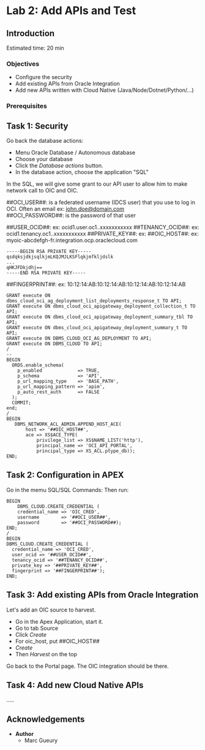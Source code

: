 
# Lab 2: Add APIs and Test

## Introduction

Estimated time: 20 min

### Objectives

- Configure the security
- Add existing APIs from Oracle Integration
- Add new APIs written with Cloud Native (Java/Node/Dotnet/Python/...)

### Prerequisites

## Task 1: Security 

Go back the database actions:
- Menu Oracle Database / Autonomous database 
- Choose your database
- Click the *Database actions* button.
- In the database action, choose the application "SQL"   

In the SQL, we will give some grant to our API user to allow him to make network call to OIC and OIC.

##OCI_USER##: is a federated username (IDCS user) that you use to log in OCI. Often an email ex: john.doe@domain.com  
##OCI_PASSWORD##: is the password of that user

##USER_OCID##: ex:  ocid1.user.oc1..xxxxxxxxxxx
##TENANCY_OCID##: ex: ocid1.tenancy.oc1..xxxxxxxxxxx
##PRIVATE_KEY##: ex: 
##OIC_HOST##: ex: myoic-abcdefgh-fr.integration.ocp.oraclecloud.com

```
-----BEGIN RSA PRIVATE KEY-----
qsdqksjdkjsqlkjmLKQJMJLKSFlqkjmfkljdslk
...
qHKJFDkjdhj==
-----END RSA PRIVATE KEY-----
```
##FINGERPRINT##: ex: 10:12:14:AB:10:12:14:AB:10:12:14:AB:10:12:14:AB

``` 
GRANT execute ON dbms_cloud_oci_ag_deployment_list_deployments_response_t TO API;
GRANT execute ON dbms_cloud_oci_apigateway_deployment_collection_t TO API;
GRANT execute ON dbms_cloud_oci_apigateway_deployment_summary_tbl TO API;
GRANT execute ON dbms_cloud_oci_apigateway_deployment_summary_t TO API;
GRANT execute ON DBMS_CLOUD_OCI_AG_DEPLOYMENT TO API;
GRANT execute ON DBMS_CLOUD TO API;
/
-- 
BEGIN
  ORDS.enable_schema(
    p_enabled             => TRUE,
    p_schema              => 'API',
    p_url_mapping_type    => 'BASE_PATH',
    p_url_mapping_pattern => 'apim',
    p_auto_rest_auth      => FALSE
  );
  COMMIT;
end;
/
BEGIN
   DBMS_NETWORK_ACL_ADMIN.APPEND_HOST_ACE(
       host => '##OIC_HOST##',
       ace => XS$ACE_TYPE( 
           privilege_list => XS$NAME_LIST('http'),
           principal_name => 'OCI_API_PORTAL',
           principal_type => XS_ACL.ptype_db));
END;
```

## Task 2: Configuration in APEX

Go in the memu SQL/SQL Commands: 
Then run:

```
BEGIN
    DBMS_CLOUD.CREATE_CREDENTIAL (
    credential_name => 'OIC_CRED',
    username        => '##OCI_USER##',
    password        => '##OCI_PASSWORD##);
END;
/
BEGIN
DBMS_CLOUD.CREATE_CREDENTIAL (
  credential_name => 'OCI_CRED',
  user_ocid => '##USER_OCID##',
  tenancy_ocid => '##TENANCY_OCID##',
  private_key => '##PRIVATE_KEY##',
  fingerprint => '##FINGERPRINT##');
END;
``` 

## Task 3: Add existing APIs from Oracle Integration

Let's add an OIC source to harvest. 
- Go in the Apex Application, start it.
- Go to tab Source
- Click *Create*
- For oic_host, put ##OIC_HOST##
- *Create*
- Then *Harvest* on the top

Go back to the Portal page. The OIC integration should be there.

## Task 4: Add new Cloud Native APIs 

.....


## Acknowledgements

- **Author**
    - Marc Gueury
